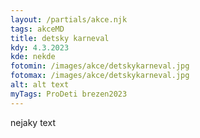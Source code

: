 ```yaml
---
layout: /partials/akce.njk
tags: akceMD
title: detsky karneval
kdy: 4.3.2023
kde: nekde
fotomin: /images/akce/detskykarneval.jpg
fotomax: /images/akce/detskykarneval.jpg
alt: alt text
myTags: ProDeti brezen2023
---
```

n﻿ejaky text